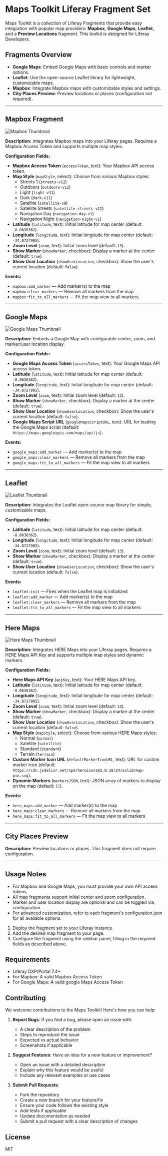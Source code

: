 # Maps Toolkit Liferay Fragment Set

Maps Toolkit is a collection of Liferay Fragments that provide easy integration with popular map providers: **Mapbox**, **Google Maps**, **Leaflet**, and a **Preview Locations** fragment. This toolkit is designed for Liferay Developers.

## Fragments Overview

- **Google Maps**: Embed Google Maps with basic controls and marker options.
- **Leaflet**: Use the open-source Leaflet library for lightweight, customizable maps.
- **Mapbox**: Integrate Mapbox maps with customizable styles and settings.
- **City Places Preview**: Preview locations or places (configuration not required).

---

## Mapbox Fragment

![Mapbox Thumbnail](maps-toolkit-fragment-set/maps-toolkit/mapbox/thumbnail.jpeg)

**Description:**
Integrates Mapbox maps into your Liferay pages. Requires a Mapbox Access Token and supports multiple map styles.

**Configuration Fields:**
- **Mapbox Access Token** (`accessToken`, text): Your Mapbox API access token.
- **Map Style** (`mapStyle`, select): Choose from various Mapbox styles:
  - Streets 1 (`streets-v12`)
  - Outdoors (`outdoors-v12`)
  - Light (`light-v11`)
  - Dark (`dark-v11`)
  - Satellite (`satellite-v9`)
  - Satellite Streets (`satellite-streets-v12`)
  - Navigation Day (`navigation-day-v1`)
  - Navigation Night (`navigation-night-v1`)
- **Latitude** (`latitude`, text): Initial latitude for map center (default: `-8.0636362`).
- **Longitude** (`longitude`, text): Initial longitude for map center (default: `-34.8727905`).
- **Zoom Level** (`zoom`, text): Initial zoom level (default: `13`).
- **Show Marker** (`showMarker`, checkbox): Display a marker at the center (default: `true`).
- **Show User Location** (`showUserLocation`, checkbox): Show the user's current location (default: `false`).

**Events:**
- `mapbox:add_marker` — Add marker(s) to the map
- `mapbox:clear_markers` — Remove all markers from the map
- `mapbox:fit_to_all_markers` — Fit the map view to all markers

---

## Google Maps

![Google Maps Thumbnail](maps-toolkit-fragment-set/maps-toolkit/google-maps/thumbnail.jpeg)

**Description:**
Embeds a Google Map with configurable center, zoom, and marker/user location display.

**Configuration Fields:**
- **Google Maps Access Token** (`accessToken`, text): Your Google Maps API access token.
- **Latitude** (`latitude`, text): Initial latitude for map center (default: `-8.0636362`).
- **Longitude** (`longitude`, text): Initial longitude for map center (default: `-34.8727905`).
- **Zoom Level** (`zoom`, text): Initial zoom level (default: `13`).
- **Show Marker** (`showMarker`, checkbox): Display a marker at the center (default: `true`).
- **Show User Location** (`showUserLocation`, checkbox): Show the user's current location (default: `false`).
- **Google Maps Script URL** (`googleMapsScriptURL`, text): URL for loading the Google Maps script (default: `https://maps.googleapis.com/maps/api/js`).

**Events:**
- `google_maps:add_marker` — Add marker(s) to the map
- `google_maps:clear_markers` — Remove all markers from the map
- `google_maps:fit_to_all_markers` — Fit the map view to all markers

---

## Leaflet

![Leaflet Thumbnail](maps-toolkit-fragment-set/maps-toolkit/leaflet/thumbnail.jpeg)

**Description:**
Integrates the Leaflet open-source map library for simple, customizable maps.

**Configuration Fields:**
- **Latitude** (`latitude`, text): Initial latitude for map center (default: `-8.0636362`).
- **Longitude** (`longitude`, text): Initial longitude for map center (default: `-34.8727905`).
- **Zoom Level** (`zoom`, text): Initial zoom level (default: `13`).
- **Show Marker** (`showMarker`, checkbox): Display a marker at the center (default: `true`).
- **Show User Location** (`showUserLocation`, checkbox): Show the user's current location (default: `false`).

**Events:**
- `leaflet:init` — Fires when the Leaflet map is initialized
- `leaflet:add_marker` — Add marker(s) to the map
- `leaflet:clear_markers` — Remove all markers from the map
- `leaflet:fit_to_all_markers` — Fit the map view to all markers

---

## Here Maps

![Here Maps Thumbnail](maps-toolkit-fragment-set/maps-toolkit/here-maps/thumbnail.jpeg)

**Description:**
Integrates HERE Maps into your Liferay pages. Requires a HERE Maps API Key and supports multiple map styles and dynamic markers.

**Configuration Fields:**
- **Here Maps API Key** (`apiKey`, text): Your HERE Maps API key.
- **Latitude** (`latitude`, text): Initial latitude for map center (default: `-8.0636362`).
- **Longitude** (`longitude`, text): Initial longitude for map center (default: `-34.8727905`).
- **Zoom Level** (`zoom`, text): Initial zoom level (default: `13`).
- **Show Marker** (`showMarker`, checkbox): Display a marker at the center (default: `true`).
- **Show User Location** (`showUserLocation`, checkbox): Show the user's current location (default: `false`).
- **Map Style** (`mapStyle`, select): Choose from various HERE Maps styles:
  - Normal (`normal`)
  - Satellite (`satellite`)
  - Standard (`standard`)
  - Terrain (`terrain`)
- **Custom Marker Icon URL** (`defaultMarkerIconURL`, text): URL for custom marker icon (default: `https://cdn.jsdelivr.net/npm/heroicons@2.0.18/24/solid/map-pin.svg`).
- **Dynamic Markers** (`markersJSON`, text): JSON array of markers to display on the map (default: `[]`).

**Events:**
- `here_maps:add_marker` — Add marker(s) to the map
- `here_maps:clear_markers` — Remove all markers from the map
- `here_maps:fit_to_all_markers` — Fit the map view to all markers

---

## City Places Preview

**Description:**
Preview locations or places. This fragment does not require configuration.

---

## Usage Notes

- For Mapbox and Google Maps, you must provide your own API access tokens.
- All map fragments support initial center and zoom configuration.
- Marker and user location display are optional and can be toggled via configuration.
- For advanced customization, refer to each fragment's configuration.json for all available options.

1. Deploy the fragment set to your Liferay instance.
2. Add the desired map fragment to your page.
3. Configure the fragment using the sidebar panel, filling in the required fields as described above.

## Requirements
- Liferay DXP/Portal 7.4+
- For Mapbox: A valid Mapbox Access Token
- For Google Maps: A valid google Maps Access Token

## Contributing

We welcome contributions to the Maps Toolkit! Here's how you can help:

1. **Report Bugs**: If you find a bug, please open an issue with:
   - A clear description of the problem
   - Steps to reproduce the issue
   - Expected vs actual behavior
   - Screenshots if applicable

2. **Suggest Features**: Have an idea for a new feature or improvement?
   - Open an issue with a detailed description
   - Explain why this feature would be useful
   - Include any relevant examples or use cases

3. **Submit Pull Requests**:
   - Fork the repository
   - Create a new branch for your feature/fix
   - Ensure your code follows the existing style
   - Add tests if applicable
   - Update documentation as needed
   - Submit a pull request with a clear description of changes


## License
MIT
